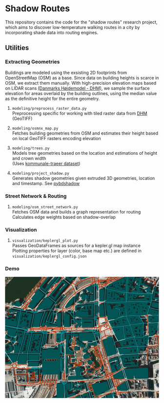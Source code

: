 # Shadow Routes
This repository contains the code for the "shadow routes" research project, which aims to discover low-temperature walking routes in a city by incorporating shade data into routing engines.

## Utilities

### Extracting Geometries
Buildings are modeled using the exsisting 2D footprints from OpenStreetMap (OSM) as a base. Since data on building heights is scarce in OSM, we extract them manually. With high-precision elevation maps based on LIDAR scans [(Danmarks Højdemodel - DHM)](https://kortviseren.dk/side/hoejdemodeller.html), we sample the surface elevation for areas overlaid by the building outlines, using the median value as the definitive height for the entire geometry. 

1. `modeling/preprocess_raster_data.py` \
    Preprocessing specific for working with tiled raster data from [DHM](https://dataforsyningen.dk/data/930) (GeoTIFF)
    
2. `modeling/osmnx_map.py` \
    Fetches building geometries from OSM and estimates their height based on local GeoTIFF rasters encoding elevation

3. `modeling/trees.py` \
    Models tree geometries based on the location and estimations of height and crown width\
    (Uses [kommunale-traeer dataset](https://www.opendata.dk/city-of-copenhagen/trae-basis-kommunale-traeer))

3. `modeling/project_shadow.py` \
    Generates shadow geometries given extruded 3D geometries, location and timestamp. See [pybdshadow](https://github.com/ni1o1/pybdshadow)
    
### Street Network & Routing
1. `modeling/osm_street_network.py` \
    Fetches OSM data and builds a graph representation for routing \
    Calculates edge weights based on shadow-overlap
    
### Visualization
1. `visualization/keplergl_plot.py` \
    Passes GeoDataFrames as sources for a kepler.gl map instance \
    Plotting properties for layer (color, base map etc.) are defined in `visualization/keplergl_config.json`
   
    
### Demo
![Building shadows central CPH](./misc/demo_gif.gif)

